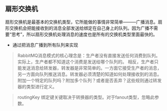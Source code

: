 ## 扇形交换机
扇形交换机是最基本的交换机类型，它所能做的事情非常简单———广播消息。扇形交换机会把能接收到的消息全部发送给绑定在自己身上的队列。因为广播不需要“思考”，所以扇形交换机处理消息的速度也是所有的交换机类型里面最快的。

- 通过把消息广播到所有队列来实现

> RabbitMQ消息模式的核心理念是：生产者没有直接发送任何消费到队列。实际上，生产者都不知道这个消费是发送给哪个队列的。
相反，生产者只能发送消息给转发器，转发器是非常简单的。一方面它接受生产者的消息，另一方面向队列推送消息。转发器必须清楚的知道如何处理接收到的消息。附加一个特定的队列吗？附加多个队列？或者是否丢弃？这些规则通过转发器的类型进行定义。

> routingKey 绑定键关键取决于转换器的类型。对于fanout类型，忽略此参数。
